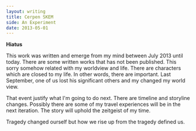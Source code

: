 ```yaml
---
layout: writing
title: Cerpen SKEM
side: An Experiment
date: 2013-05-01
---
```


<strong>Hiatus</strong>

This work was written and emerge from my mind between July 2013 until today. There are some written works that has not been published. This sorry somehow related with my worldview and life. There are characters which are closed to my life. In other words, there are important. Last September, one of us lost his significant others and my changed my world view.

That event justify what I'm going to do next. There are timeline and storyline changes. Possibly there are some of my travel experiences will be in the next iteration. The story will uphold the zeitgeist of my time.

Tragedy changed ourself but how we rise up from the tragedy defined us.